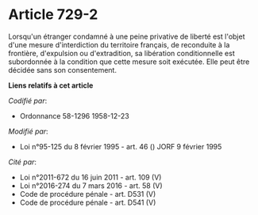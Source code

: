 # Article 729-2

Lorsqu'un étranger condamné à une peine privative de liberté est l'objet d'une mesure d'interdiction du territoire français,
de reconduite à la frontière, d'expulsion ou d'extradition, sa libération conditionnelle est subordonnée à la condition que
cette mesure soit exécutée. Elle peut être décidée sans son consentement.

**Liens relatifs à cet article**

_Codifié par_:

  - Ordonnance 58-1296 1958-12-23

_Modifié par_:

  - Loi n°95-125 du 8 février 1995 - art. 46 () JORF 9 février 1995

_Cité par_:

  - Loi n°2011-672 du 16 juin 2011 - art. 109 (V)
  - Loi n°2016-274 du 7 mars 2016 - art. 58 (V)
  - Code de procédure pénale - art. D531 (V)
  - Code de procédure pénale - art. D541 (V)

